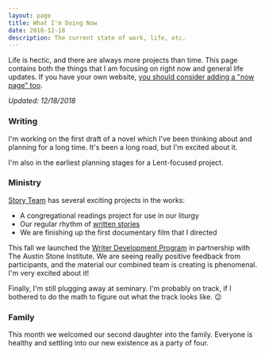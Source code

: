 ```yaml
---
layout: page
title: What I'm Doing Now
date: 2018-12-18
description: The current state of work, life, etc.
---
```

Life is hectic, and there are always more projects than time. This page contains both the things that I am focusing on right now and general life updates. If you have your own website, [you should consider adding a "now page" too](https://nownownow.com/about).

*Updated: 12/18/2018*

### Writing

I'm working on the first draft of a novel which I've been thinking about and planning for a long time. It's been a long road, but I'm excited about it.

I'm also in the earliest planning stages for a Lent-focused project.

### Ministry

[Story Team](https://austinstone.org/stories) has several exciting projects in the works:
* A congregational readings project for use in our liturgy
* Our regular rhythm of [written stories](https://austinstone.org/stories/written)
* We are finishing up the first documentary film that I directed

This fall we launched the [Writer Development Program](https://www.austinstoneinstitute.org/what-we-do/development-programs/wdp/) in partnership with The Austin Stone Institute. We are seeing really positive feedback from participants, and the material our combined team is creating is phenomenal. I'm very excited about it!

Finally, I'm still plugging away at seminary. I'm probably on track, if I bothered to do the math to figure out what the track looks like. 😉

### Family

This month we welcomed our second daughter into the family. Everyone is healthy and settling into our new existence as a party of four.
